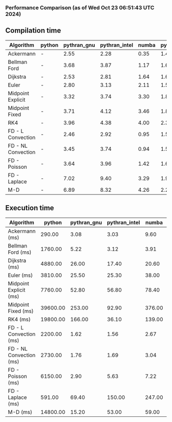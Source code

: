 ### Performance Comparison (as of Wed Oct 23 06:51:43 UTC 2024)
## Compilation time
Algorithm                 | python                    | pythran_gnu               | pythran_intel             | numba                     | pyccel_fortran_gnu        | pyccel_c_gnu              | pyccel_fortran_intel      | pyccel_c_intel           
------------------------- | ------------------------- | ------------------------- | ------------------------- | ------------------------- | ------------------------- | ------------------------- | ------------------------- | -------------------------
Ackermann                 | -                         | 2.55                      | 2.28                      | 0.35                      | 1.45                      | 1.43                      | 1.56                      | 1.54                     
Bellman Ford              | -                         | 3.68                      | 3.87                      | 1.17                      | 1.61                      | 1.61                      | 1.73                      | 1.71                     
Dijkstra                  | -                         | 2.53                      | 2.81                      | 1.64                      | 1.60                      | 1.60                      | 1.77                      | 1.81                     
Euler                     | -                         | 2.80                      | 3.13                      | 2.11                      | 1.52                      | 1.52                      | 1.69                      | 1.67                     
Midpoint Explicit         | -                         | 3.32                      | 3.74                      | 3.30                      | 1.80                      | 1.86                      | 1.96                      | 1.95                     
Midpoint Fixed            | -                         | 3.71                      | 4.12                      | 3.46                      | 1.88                      | 1.89                      | 2.00                      | 2.00                     
RK4                       | -                         | 3.96                      | 4.38                      | 4.00                      | 2.33                      | 2.24                      | 2.37                      | 2.37                     
FD - L Convection         | -                         | 2.46                      | 2.92                      | 0.95                      | 1.54                      | 1.47                      | 1.68                      | 1.64                     
FD - NL Convection        | -                         | 3.45                      | 3.74                      | 0.94                      | 1.54                      | 1.45                      | 1.72                      | 1.65                     
FD - Poisson              | -                         | 3.64                      | 3.96                      | 1.42                      | 1.64                      | 1.56                      | 2.92                      | 1.69                     
FD - Laplace              | -                         | 7.02                      | 9.40                      | 3.29                      | 1.97                      | 1.88                      | 2.34                      | 2.03                     
M-D                       | -                         | 6.89                      | 8.32                      | 4.26                      | 2.27                      | 2.13                      | 2.43                      | 2.47                     

## Execution time
Algorithm                 | python                    | pythran_gnu               | pythran_intel             | numba                     | pyccel_fortran_gnu        | pyccel_c_gnu              | pyccel_fortran_intel      | pyccel_c_intel           
------------------------- | ------------------------- | ------------------------- | ------------------------- | ------------------------- | ------------------------- | ------------------------- | ------------------------- | -------------------------
Ackermann (ms)            | 290.00                    | 3.08                      | 3.03                      | 9.60                      | 1.50                      | 1.59                      | 8.58                      | 4.33                     
Bellman Ford (ms)         | 1760.00                   | 5.22                      | 3.12                      | 3.91                      | 2.97                      | 3.66                      | -                         | 7.00                     
Dijkstra (ms)             | 4880.00                   | 26.00                     | 17.40                     | 20.60                     | 19.30                     | 39.60                     | -                         | 34.80                    
Euler (ms)                | 3810.00                   | 25.50                     | 25.30                     | 38.00                     | 14.90                     | 10.50                     | 14.00                     | 9.96                     
Midpoint Explicit (ms)    | 7760.00                   | 52.80                     | 56.80                     | 78.40                     | 23.70                     | 18.80                     | 15.90                     | 14.90                    
Midpoint Fixed (ms)       | 39600.00                  | 253.00                    | 92.90                     | 376.00                    | 74.90                     | 243.00                    | 61.00                     | 41.70                    
RK4 (ms)                  | 19800.00                  | 166.00                    | 36.10                     | 139.00                    | 36.40                     | 103.00                    | 38.20                     | 96.80                    
FD - L Convection (ms)    | 2200.00                   | 1.62                      | 1.56                      | 2.67                      | 1.67                      | 4.28                      | -                         | 1.71                     
FD - NL Convection (ms)   | 2730.00                   | 1.76                      | 1.69                      | 3.04                      | 1.87                      | 4.46                      | -                         | 1.78                     
FD - Poisson (ms)         | 6150.00                   | 2.90                      | 5.63                      | 7.22                      | 2.79                      | 5.38                      | -                         | 10.20                    
FD - Laplace (ms)         | 591.00                    | 69.40                     | 150.00                    | 247.00                    | 58.90                     | 225.00                    | -                         | 321.00                   
M-D (ms)                  | 14800.00                  | 15.20                     | 53.00                     | 59.00                     | 53.90                     | 102.00                    | 79.70                     | 62.00                    

